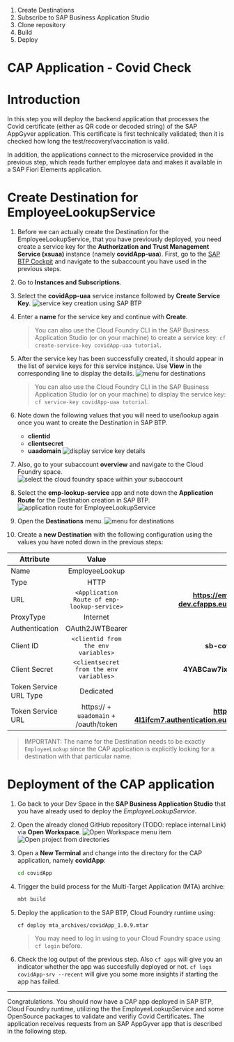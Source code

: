 1. Create Destinations
2. Subscribe to SAP Business Application Studio
3. Clone repository
4. Build 
5. Deploy 

# CAP Application - Covid Check

# Introduction

In this step you will deploy the backend application that processes the Covid certificate (either as QR code or decoded string) of the SAP AppGyver application. This certificate is first technically validated; then it is checked how long the test/recovery/vaccination is valid. 

In addition, the applications connect to the microservice provided in the previous step, which reads further employee data and makes it available in a SAP Fiori Elements application. 

# Create Destination for EmployeeLookupService

1. Before we can actually create the Destination for the EmployeeLookupService, that you have previously deployed, you need create a service key for the **Authorization and Trust Management Service (xsuaa)** instance (namely **covidApp-uaa**). First, go to the [SAP BTP Cockpit](https://cockpit.eu10.hana.ondemand.com/cockpit/) and navigate to the subaccount you have used in the previous steps. 

2. Go to **Instances and Subscriptions**. 
   
3. Select the **covidApp-uaa** service instance followed by **Create Service Key**. 
    ![service key creation using SAP BTP ](./images/create-servicekey.png)

4. Enter a **name** for the service key and continue with **Create**.

    > You can also use the Cloud Foundry CLI in the SAP Business Application Studio (or on your machine) to create a service key: `cf create-service-key covidApp-uaa tutorial`. 
   
5. After the service key has been successfully created, it should appear in the list of service keys for this service instance. Use **View** in the corresponding line to display the details. 
    ![menu for destinations](./images/view-servicekey.png)

    > You can also use the Cloud Foundry CLI in the SAP Business Application Studio (or on your machine) to display the service key: `cf service-key covidApp-uaa tutorial`. 

6. Note down the following values that you will need to use/lookup again once you want to create the Destination in SAP BTP. 
   - **clientid**
   - **clientsecret**
   - **uaadomain**
    ![display service key details](./images/client-credentials.png)

7. Also, go to your subaccount **overview** and navigate to the Cloud Foundry space. 
    ![select the cloud foundry space within your subaccount](./images/navigate-to-space.png)

8. Select the **emp-lookup-service** app and note down the **Application Route** for the Destination creation in SAP BTP. 
    ![application route for EmployeeLookupService](./images/application-route.png)

9.  Open the **Destinations** menu.
    ![menu for destinations](./images/destinations-submenu.png)

10. Create a **new Destination** with the following configuration using the values you have noted down in the previous steps:

| Attribute              |                    Value                    |                                     Example                                     |
| ---------------------- | :-----------------------------------------: | :-----------------------------------------------------------------------------: |
| Name                   |               EmployeeLookup                |                                                                                 |
| Type                   |                    HTTP                     |                                                                                 |
| URL                    | `<Application Route of emp-lookup-service>` |        **https://emp-lookup-service-dev.cfapps.eu10.hana.ondemand.com**         |
| ProxyType              |                  Internet                   |                                                                                 |
| Authentication         |               OAuth2JWTBearer               |                                                                                 |
| Client ID              |     `<clientid from the env variables>`     |                             **sb-covidApp!t123456**                             |
| Client Secret          |   `<clientsecret from the env variables>`   |                        **4YABCaw7ix9oajcTVUFmY+bvroo=**                         |
| Token Service URL Type |                  Dedicated                  |                                                                                 |
| Token Service URL      |   https:// + `uaadomain`  + /oauth/token    | **https://covidapp-4l1ifcm7.authentication.eu10.hana.ondemand.com/oauth/token** |
                   
> IMPORTANT: The name for the Destination needs to be exactly `EmployeeLookup` since the CAP application is explicitly looking for a destination with that particular name. 

# Deployment of the CAP application 

1. Go back to your Dev Space in the **SAP Business Application Studio** that you have already used to deploy the *EmployeeLookupService*. 

2. Open the already cloned GitHub repository (TODO: replace internal Link) via **Open Workspace**. 
    ![Open Workspace menu item](./images/open-workspace.png)
    ![Open project from directories](./images/open-workspace-project.png)

3. Open a **New Terminal** and change into the directory for the CAP application, namely **covidApp**:
    ```bash
    cd covidApp
    ```

4. Trigger the build process for the Multi-Target Application (MTA) archive:
    ```bash
    mbt build
    ```

5. Deploy the application to the SAP BTP, Cloud Foundry runtime using: 
    ```
    cf deploy mta_archives/covidApp_1.0.9.mtar 
    ```

    > You may need to log in using to your Cloud Foundry space using `cf login` before. 

6. Check the log output of the previous step. Also `cf apps` will give you an indicator whether the app was succesfully deployed or not. `cf logs covidApp-srv --recent` will give you some more insights if starting the app has failed. 

---

Congratulations. You should now have a CAP app deployed in SAP BTP, Cloud Foundry runtime, utilizing the the EmployeeLookupService and some OpenSource packages to validate and verifiy Covid Certificates. The application receives requests from an SAP AppGyver app that is described in the following step. 
